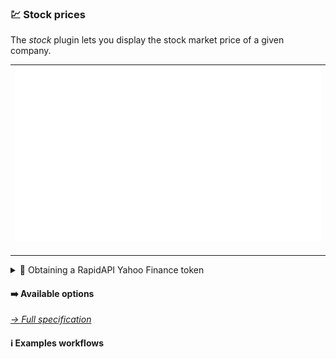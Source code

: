 ### 💹 Stock prices

The *stock* plugin lets you display the stock market price of a given company.

<table>
  <td align="center">
    <img src="https://github.com/lowlighter/lowlighter/blob/master/metrics.plugin.stock.svg">
    <img width="900" height="1" alt="">
  </td>
</table>

<details>
<summary>💬 Obtaining a RapidAPI Yahoo Finance token</summary>

Create a [RapidAPI account](https://rapidapi.com) and subscribe to [Yahoo Finance API](https://rapidapi.com/apidojo/api/yahoo-finance1) to get a token.

![RapidAPI token](/.github/readme/imgs/plugin_stock_token.png)

</details>

#### ➡️ Available options

<!--options-->
<!--/options-->

*[→ Full specification](metadata.yml)*

#### ℹ️ Examples workflows

<!--examples-->
<!--/examples-->